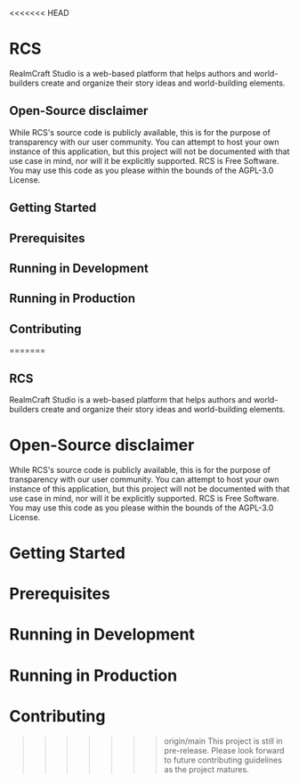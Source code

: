 <<<<<<< HEAD
# RCS 
RealmCraft Studio is a web-based platform that helps authors and world-builders create and organize their story ideas and world-building elements.

## Open-Source disclaimer
While RCS's source code is publicly available, this is for the purpose of transparency with our user community. You can attempt to host your own instance of this application, but this project will not be documented with that use case in mind, nor will it be explicitly supported.
RCS is Free Software. You may use this code as you please within the bounds of the AGPL-3.0 License.

## Getting Started

## Prerequisites

## Running in Development

## Running in Production

## Contributing
=======
## RCS 
RealmCraft Studio is a web-based platform that helps authors and world-builders create and organize their story ideas and world-building elements.

# Open-Source disclaimer
While RCS's source code is publicly available, this is for the purpose of transparency with our user community. You can attempt to host your own instance of this application, but this project will not be documented with that use case in mind, nor will it be explicitly supported.
RCS is Free Software. You may use this code as you please within the bounds of the AGPL-3.0 License.

# Getting Started

# Prerequisites

# Running in Development

# Running in Production

# Contributing
>>>>>>> origin/main
This project is still in pre-release. Please look forward to future contributing guidelines as the project matures.

